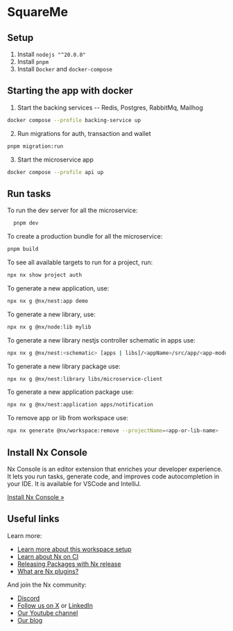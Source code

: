 # SquareMe

## Setup

1. Install `nodejs "^20.0.0"`
2. Install `pnpm`
3. Install `Docker` and `docker-compose`

## Starting the app with docker

1. Start the backing services -- Redis, Postgres, RabbitMq, Mailhog

```sh
docker compose --profile backing-service up
```

2. Run migrations for auth, transaction and wallet

```sh
pnpm migration:run
```

3. Start the microservice app

```sh
docker compose --profile api up
```

## Run tasks

To run the dev server for all the microservice:

```sh
  pnpm dev
```

To create a production bundle for all the microservice:

```sh
pnpm build
```

To see all available targets to run for a project, run:

```sh
npx nx show project auth
```

To generate a new application, use:

```sh
npx nx g @nx/nest:app demo
```

To generate a new library, use:

```sh
npx nx g @nx/node:lib mylib
```

To generate a new library nestjs controller schematic in apps use:

```sh
npx nx g @nx/nest:<schematic> [apps | libs]/<appName>/src/app/<app-module-folder>/<schematic-name>
```

To generate a new library package use:

```sh
npx nx g @nx/nest:library libs/microservice-client
```

To generate a new application package use:

```sh
npx nx g @nx/nest:application apps/notification
```

To remove app or lib from workspace use:

```sh
npx nx generate @nx/workspace:remove --projectName=<app-or-lib-name>
```

## Install Nx Console

Nx Console is an editor extension that enriches your developer experience. It lets you run tasks, generate code, and improves code autocompletion in your IDE. It is available for VSCode and IntelliJ.

[Install Nx Console &raquo;](https://nx.dev/getting-started/editor-setup?utm_source=nx_project&utm_medium=readme&utm_campaign=nx_projects)

## Useful links

Learn more:

- [Learn more about this workspace setup](https://nx.dev/nx-api/nest?utm_source=nx_project&utm_medium=readme&utm_campaign=nx_projects)
- [Learn about Nx on CI](https://nx.dev/ci/intro/ci-with-nx?utm_source=nx_project&utm_medium=readme&utm_campaign=nx_projects)
- [Releasing Packages with Nx release](https://nx.dev/features/manage-releases?utm_source=nx_project&utm_medium=readme&utm_campaign=nx_projects)
- [What are Nx plugins?](https://nx.dev/concepts/nx-plugins?utm_source=nx_project&utm_medium=readme&utm_campaign=nx_projects)

And join the Nx community:

- [Discord](https://go.nx.dev/community)
- [Follow us on X](https://twitter.com/nxdevtools) or [LinkedIn](https://www.linkedin.com/company/nrwl)
- [Our Youtube channel](https://www.youtube.com/@nxdevtools)
- [Our blog](https://nx.dev/blog?utm_source=nx_project&utm_medium=readme&utm_campaign=nx_projects)
